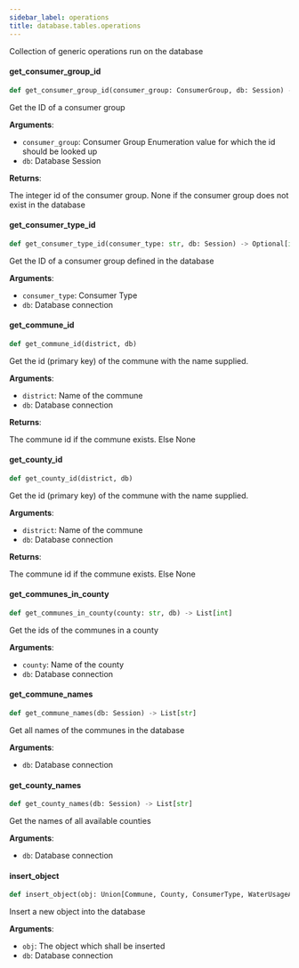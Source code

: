 ```yaml
---
sidebar_label: operations
title: database.tables.operations
---
```


Collection of generic operations run on the database


#### get\_consumer\_group\_id

```python
def get_consumer_group_id(consumer_group: ConsumerGroup, db: Session) -> Optional[int]
```

Get the ID of a consumer group

**Arguments**:

- `consumer_group`: Consumer Group Enumeration value for which the id should be looked up
- `db`: Database Session

**Returns**:

The integer id of the consumer group. None if the consumer group does not exist in
the database

#### get\_consumer\_type\_id

```python
def get_consumer_type_id(consumer_type: str, db: Session) -> Optional[int]
```

Get the ID of a consumer group defined in the database

**Arguments**:

- `consumer_type`: Consumer Type
- `db`: Database connection

#### get\_commune\_id

```python
def get_commune_id(district, db)
```

Get the id (primary key) of the commune with the name supplied.

**Arguments**:

- `district`: Name of the commune
- `db`: Database connection

**Returns**:

The commune id if the commune exists. Else None

#### get\_county\_id

```python
def get_county_id(district, db)
```

Get the id (primary key) of the commune with the name supplied.

**Arguments**:

- `district`: Name of the commune
- `db`: Database connection

**Returns**:

The commune id if the commune exists. Else None

#### get\_communes\_in\_county

```python
def get_communes_in_county(county: str, db) -> List[int]
```

Get the ids of the communes in a county

**Arguments**:

- `county`: Name of the county
- `db`: Database connection

#### get\_commune\_names

```python
def get_commune_names(db: Session) -> List[str]
```

Get all names of the communes in the database

**Arguments**:

- `db`: Database connection

#### get\_county\_names

```python
def get_county_names(db: Session) -> List[str]
```

Get the names of all available counties

**Arguments**:

- `db`: Database connection

#### insert\_object

```python
def insert_object(obj: Union[Commune, County, ConsumerType, WaterUsageAmount], db: Session) -> Union[Commune, County, ConsumerType, WaterUsageAmount]
```

Insert a new object into the database

**Arguments**:

- `obj`: The object which shall be inserted
- `db`: Database connection


